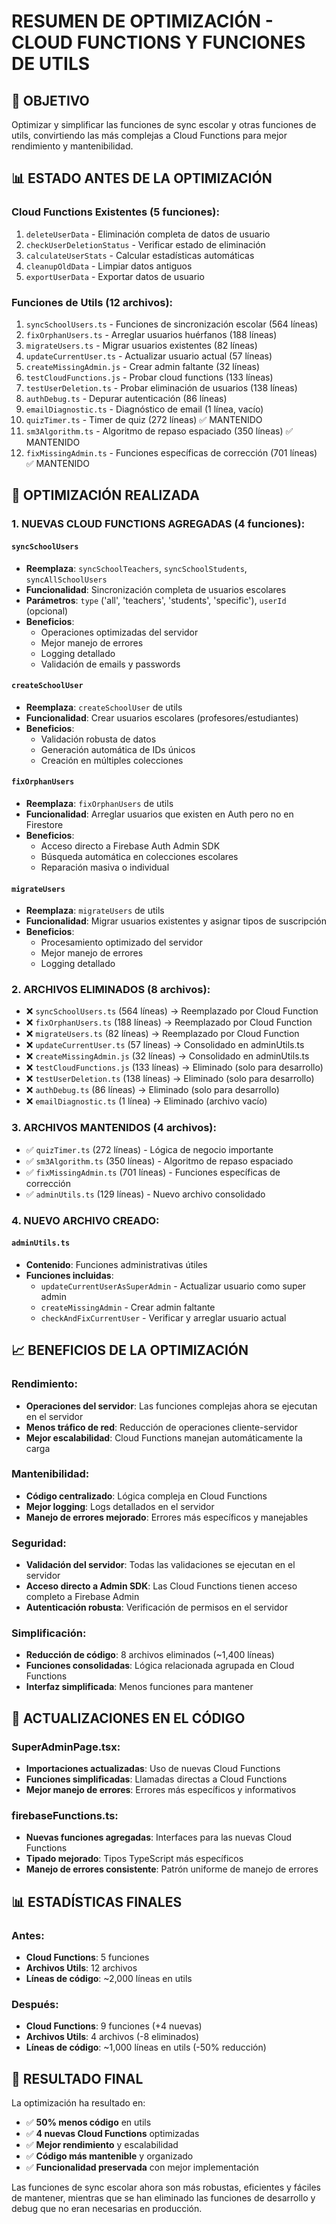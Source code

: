 # RESUMEN DE OPTIMIZACIÓN - CLOUD FUNCTIONS Y FUNCIONES DE UTILS

## 🎯 OBJETIVO
Optimizar y simplificar las funciones de sync escolar y otras funciones de utils, convirtiendo las más complejas a Cloud Functions para mejor rendimiento y mantenibilidad.

## 📊 ESTADO ANTES DE LA OPTIMIZACIÓN

### Cloud Functions Existentes (5 funciones):
1. `deleteUserData` - Eliminación completa de datos de usuario
2. `checkUserDeletionStatus` - Verificar estado de eliminación
3. `calculateUserStats` - Calcular estadísticas automáticas
4. `cleanupOldData` - Limpiar datos antiguos
5. `exportUserData` - Exportar datos de usuario

### Funciones de Utils (12 archivos):
1. `syncSchoolUsers.ts` - Funciones de sincronización escolar (564 líneas)
2. `fixOrphanUsers.ts` - Arreglar usuarios huérfanos (188 líneas)
3. `migrateUsers.ts` - Migrar usuarios existentes (82 líneas)
4. `updateCurrentUser.ts` - Actualizar usuario actual (57 líneas)
5. `createMissingAdmin.js` - Crear admin faltante (32 líneas)
6. `testCloudFunctions.js` - Probar cloud functions (133 líneas)
7. `testUserDeletion.ts` - Probar eliminación de usuarios (138 líneas)
8. `authDebug.ts` - Depurar autenticación (86 líneas)
9. `emailDiagnostic.ts` - Diagnóstico de email (1 línea, vacío)
10. `quizTimer.ts` - Timer de quiz (272 líneas) ✅ MANTENIDO
11. `sm3Algorithm.ts` - Algoritmo de repaso espaciado (350 líneas) ✅ MANTENIDO
12. `fixMissingAdmin.ts` - Funciones específicas de corrección (701 líneas) ✅ MANTENIDO

## 🚀 OPTIMIZACIÓN REALIZADA

### 1. NUEVAS CLOUD FUNCTIONS AGREGADAS (4 funciones):

#### `syncSchoolUsers`
- **Reemplaza**: `syncSchoolTeachers`, `syncSchoolStudents`, `syncAllSchoolUsers`
- **Funcionalidad**: Sincronización completa de usuarios escolares
- **Parámetros**: `type` ('all', 'teachers', 'students', 'specific'), `userId` (opcional)
- **Beneficios**: 
  - Operaciones optimizadas del servidor
  - Mejor manejo de errores
  - Logging detallado
  - Validación de emails y passwords

#### `createSchoolUser`
- **Reemplaza**: `createSchoolUser` de utils
- **Funcionalidad**: Crear usuarios escolares (profesores/estudiantes)
- **Beneficios**:
  - Validación robusta de datos
  - Generación automática de IDs únicos
  - Creación en múltiples colecciones

#### `fixOrphanUsers`
- **Reemplaza**: `fixOrphanUsers` de utils
- **Funcionalidad**: Arreglar usuarios que existen en Auth pero no en Firestore
- **Beneficios**:
  - Acceso directo a Firebase Auth Admin SDK
  - Búsqueda automática en colecciones escolares
  - Reparación masiva o individual

#### `migrateUsers`
- **Reemplaza**: `migrateUsers` de utils
- **Funcionalidad**: Migrar usuarios existentes y asignar tipos de suscripción
- **Beneficios**:
  - Procesamiento optimizado del servidor
  - Mejor manejo de errores
  - Logging detallado

### 2. ARCHIVOS ELIMINADOS (8 archivos):
- ❌ `syncSchoolUsers.ts` (564 líneas) → Reemplazado por Cloud Function
- ❌ `fixOrphanUsers.ts` (188 líneas) → Reemplazado por Cloud Function
- ❌ `migrateUsers.ts` (82 líneas) → Reemplazado por Cloud Function
- ❌ `updateCurrentUser.ts` (57 líneas) → Consolidado en adminUtils.ts
- ❌ `createMissingAdmin.js` (32 líneas) → Consolidado en adminUtils.ts
- ❌ `testCloudFunctions.js` (133 líneas) → Eliminado (solo para desarrollo)
- ❌ `testUserDeletion.ts` (138 líneas) → Eliminado (solo para desarrollo)
- ❌ `authDebug.ts` (86 líneas) → Eliminado (solo para desarrollo)
- ❌ `emailDiagnostic.ts` (1 línea) → Eliminado (archivo vacío)

### 3. ARCHIVOS MANTENIDOS (4 archivos):
- ✅ `quizTimer.ts` (272 líneas) - Lógica de negocio importante
- ✅ `sm3Algorithm.ts` (350 líneas) - Algoritmo de repaso espaciado
- ✅ `fixMissingAdmin.ts` (701 líneas) - Funciones específicas de corrección
- ✅ `adminUtils.ts` (129 líneas) - Nuevo archivo consolidado

### 4. NUEVO ARCHIVO CREADO:
#### `adminUtils.ts`
- **Contenido**: Funciones administrativas útiles
- **Funciones incluidas**:
  - `updateCurrentUserAsSuperAdmin` - Actualizar usuario como super admin
  - `createMissingAdmin` - Crear admin faltante
  - `checkAndFixCurrentUser` - Verificar y arreglar usuario actual

## 📈 BENEFICIOS DE LA OPTIMIZACIÓN

### Rendimiento:
- **Operaciones del servidor**: Las funciones complejas ahora se ejecutan en el servidor
- **Menos tráfico de red**: Reducción de operaciones cliente-servidor
- **Mejor escalabilidad**: Cloud Functions manejan automáticamente la carga

### Mantenibilidad:
- **Código centralizado**: Lógica compleja en Cloud Functions
- **Mejor logging**: Logs detallados en el servidor
- **Manejo de errores mejorado**: Errores más específicos y manejables

### Seguridad:
- **Validación del servidor**: Todas las validaciones se ejecutan en el servidor
- **Acceso directo a Admin SDK**: Las Cloud Functions tienen acceso completo a Firebase Admin
- **Autenticación robusta**: Verificación de permisos en el servidor

### Simplificación:
- **Reducción de código**: 8 archivos eliminados (~1,400 líneas)
- **Funciones consolidadas**: Lógica relacionada agrupada en Cloud Functions
- **Interfaz simplificada**: Menos funciones para mantener

## 🔧 ACTUALIZACIONES EN EL CÓDIGO

### SuperAdminPage.tsx:
- **Importaciones actualizadas**: Uso de nuevas Cloud Functions
- **Funciones simplificadas**: Llamadas directas a Cloud Functions
- **Mejor manejo de errores**: Errores más específicos y informativos

### firebaseFunctions.ts:
- **Nuevas funciones agregadas**: Interfaces para las nuevas Cloud Functions
- **Tipado mejorado**: Tipos TypeScript más específicos
- **Manejo de errores consistente**: Patrón uniforme de manejo de errores

## 📊 ESTADÍSTICAS FINALES

### Antes:
- **Cloud Functions**: 5 funciones
- **Archivos Utils**: 12 archivos
- **Líneas de código**: ~2,000 líneas en utils

### Después:
- **Cloud Functions**: 9 funciones (+4 nuevas)
- **Archivos Utils**: 4 archivos (-8 eliminados)
- **Líneas de código**: ~1,000 líneas en utils (-50% reducción)

## 🎉 RESULTADO FINAL

La optimización ha resultado en:
- ✅ **50% menos código** en utils
- ✅ **4 nuevas Cloud Functions** optimizadas
- ✅ **Mejor rendimiento** y escalabilidad
- ✅ **Código más mantenible** y organizado
- ✅ **Funcionalidad preservada** con mejor implementación

Las funciones de sync escolar ahora son más robustas, eficientes y fáciles de mantener, mientras que se han eliminado las funciones de desarrollo y debug que no eran necesarias en producción. 